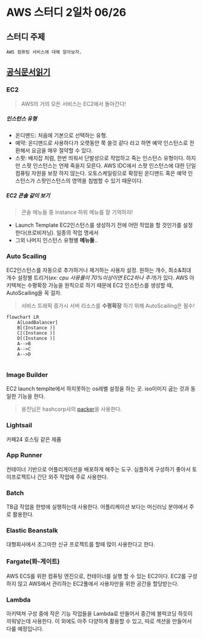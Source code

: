 # AWS 스터디 2일차 06/26

## 스터디 주제
	AWS 컴퓨팅 서비스에 대해 알아보자.


## [공식문서읽기]

### EC2
>  AWS의 거의 모든 서비스는 EC2에서 돌아간다!

##### 인스턴스 유형
- 온디맨드: 처음에 기본으로 선택하는 유형.
- 예약: 온디맨드로 사용하다가 오랫동안 쭉 쓸것 같다 라고 하면 예약 인스턴스로 전환해서 요금을 매우 절약할 수 있다.
- 스팟: 배치잡 처럼, 한번 띄워서 단발성으로 작업하고 죽는 인스턴스 유형이다. 하지만 스팟 인스턴스는 언제 죽을지 모른다. AWS IDC에서 스팟 인스턴스에 대한 단일 컴퓨팅 자원을 보장 하지 않는다. 오토스케일링으로 확장된 온디맨드 혹은 예약 인스턴스가 스팟인스턴스의 영역을 침범할 수 있기 때문이다.

##### EC2 콘솔 같이 보기
> 콘솔 메뉴들 중 Instance 하위 메뉴를 잘 기억하자!

- Launch Template
	EC2인스턴스를 생성하기 전에 어떤 작업을 할 것인가를 설정한다(프로비저닝). 일종의 작업 명세서
- 그외 나머지 인스턴스 유형별 **메뉴들**..

### Auto Scailing
EC2인스턴스를 자동으로 추가하거나 제거하는 사용자 설정. 원하는 개수, 최소&최대 개수 설정별 트리거(*ex: cpu 사용률이 70%이상이면 EC2하나 추가*)가 있다. AWS 아키텍쳐는 수평확장 가능을 원칙으로 하기 때문에 EC2 인스턴스를 생성할 때, AutoScailing을 꼭 걸자.
> 서비스 트래픽 증가시 서버 리소스를 **수평확장** 하기 위해 AutoScailing은 필수! 

```mermaid
flowchart LR
 	A[LoadBalancer]
	B[(Instance )]
	C[(Instance )]
	D[(Instance )]
	A-->B
	A-->C
	A-->D
	
```


### Image Builder
EC2 launch templte에서 하지못하는 os레벨 설정을 하는 곳. iso이미지 굽는 것과 동일한 기능을 한다. 
>용진님은 hashcorp사의 [packer]을 사용한다. 


### Lightsail
카페24 호스팅 같은 제품

### App Runner
컨테이너 기반으로 어플리게이션을 배포하게 해주는 도구. 심플하게 구성하기 좋아서 토이프로젝트나 간단 외주 작업에 주로 사용한다.

### Batch
TB급 작업을 한방에 실행하는데 사용한다. 어플리케이션 보다는 머신러닝 분야에서 주로 활용한다.

### Elastic Beanstalk
대형회사에서 조그마한 신규 프로젝트를 할때 많이 사용한다고 한다.

### Fargate(퐈-게이트)
AWS ECS를 위한 컴퓨팅 엔진으로, 컨테이너를 실행 할 수 있는 EC2이다. EC2를 구성하지 않고 AWS에서 관리하는 EC2풀에서 사용자만을 위한 공간을 할당받는다.

### Lambda
아키텍쳐 구성 중에 작은 기능 작업들을 Lambda로 만들어서 중간에 블럭코딩 하듯이 끼워넣는데 사용한다. 이 외에도 아주 다양하게 활용할 수 있고, 따로 섹션을 만들어서 다룰 예정입니다.






[packer]:https://www.packer.io/
[공식문서읽기]:https://docs.aws.amazon.com/ko_kr/whitepapers/latest/aws-overview/compute-services.html

